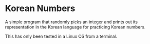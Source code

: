 # Korean Numbers

A simple program that randomly picks an integer and prints out its
representation in the Korean language for practicing Korean numbers.

This has only been tested in a Linux OS from a terminal.
